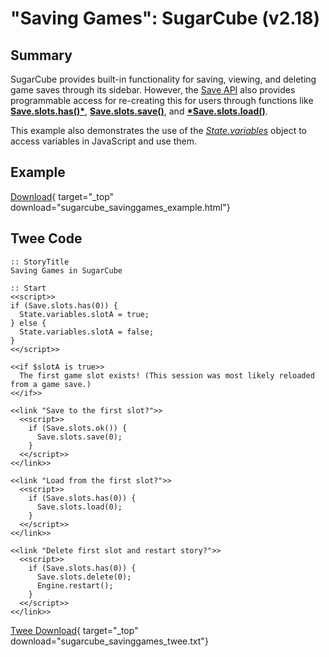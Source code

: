 # "Saving Games": SugarCube (v2.18)

## Summary

SugarCube provides built-in functionality for saving, viewing, and deleting game saves through its sidebar. However, the [Save API](http://www.motoslave.net/sugarcube/2/docs/api-save.html) also provides programmable access for re-creating this for users through functions like **[Save.slots.has()*](http://www.motoslave.net/sugarcube/2/docs/api-save.html#slots-has)**, **[Save.slots.save()](http://www.motoslave.net/sugarcube/2/docs/api-save.html#slots-save)**, and **[*Save.slots.load()](http://www.motoslave.net/sugarcube/2/docs/api-save.html#slots-load)**.

This example also demonstrates the use of the *[State.variables](http://www.motoslave.net/sugarcube/2/docs/api-state.html#state-api-getter-variables)* object to access variables in JavaScript and use them.

## Example

[Download](sugarcube_savinggames_example.html){ target="_top" download="sugarcube_savinggames_example.html"}

## Twee Code

```twee
:: StoryTitle
Saving Games in SugarCube

:: Start
<<script>>
if (Save.slots.has(0)) {
  State.variables.slotA = true;
} else {
  State.variables.slotA = false;
}
<</script>>

<<if $slotA is true>>
  The first game slot exists! (This session was most likely reloaded from a game save.)
<</if>>

<<link "Save to the first slot?">>
  <<script>>
    if (Save.slots.ok()) {
      Save.slots.save(0);
    }
  <</script>>
<</link>>

<<link "Load from the first slot?">>
  <<script>>
    if (Save.slots.has(0)) {
      Save.slots.load(0);
    }
  <</script>>
<</link>>

<<link "Delete first slot and restart story?">>
  <<script>>
    if (Save.slots.has(0)) {
      Save.slots.delete(0);
      Engine.restart();
    }
  <</script>>
<</link>>
```

[Twee Download](sugarcube_savinggames_twee.txt){ target="_top" download="sugarcube_savinggames_twee.txt"}
